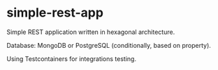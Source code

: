 # simple-rest-app
Simple REST application written in hexagonal architecture.

Database: MongoDB or PostgreSQL (conditionally, based on property).

Using Testcontainers for integrations testing.
